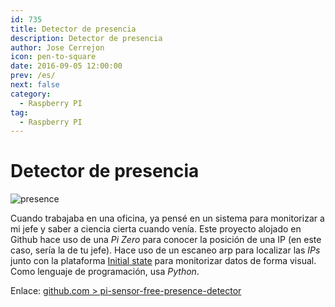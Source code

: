 ```yaml
---
id: 735
title: Detector de presencia
description: Detector de presencia
author: Jose Cerrejon
icon: pen-to-square
date: 2016-09-05 12:00:00
prev: /es/
next: false
category:
  - Raspberry PI
tag:
  - Raspberry PI
---
```


# Detector de presencia

![presence](/images/2016/09/presence.png)

Cuando trabajaba en una oficina, ya pensé en un sistema para monitorizar a mi jefe y saber a ciencia cierta cuando venía. Este proyecto alojado en Github hace uso de una *Pi Zero* para conocer la posición de una IP (en este caso, sería la de tu jefe). Hace uso de un escaneo arp para localizar las *IPs* junto con la plataforma [Initial state](https://initialstate.com/) para monitorizar datos de forma visual. Como lenguaje de programación, usa *Python*.

Enlace: [github.com > pi-sensor-free-presence-detector](https://github.com/initialstate/pi-sensor-free-presence-detector/wiki)